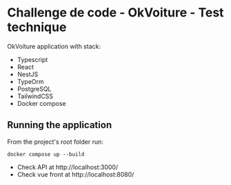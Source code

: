 # Challenge de code - OkVoiture - Test technique

OkVoiture application with stack:
- Typescript
- React
- NestJS
- TypeOrm
- PostgreSQL
- TailwindCSS
- Docker compose

## Running the application
From the project's root folder run:
```
docker compose up --build
```

- Check API at http://localhost:3000/
- Check vue front at http://localhost:8080/